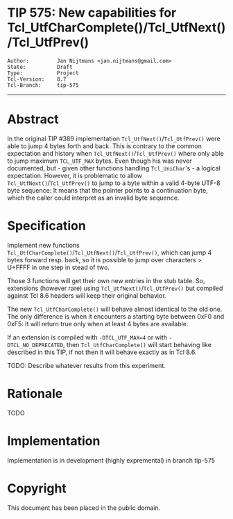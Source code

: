 # TIP 575: New capabilities for Tcl\_UtfCharComplete()/Tcl\_UtfNext()/Tcl\_UtfPrev()
	Author:         Jan Nijtmans <jan.nijtmans@gmail.com>
	State:          Draft
	Type:           Project
	Tcl-Version:    8.7
	Tcl-Branch:     tip-575
-----
# Abstract

In the original TIP #389 implementation `Tcl_UtfNext()`/`Tcl_UtfPrev()` were able to jump 4 bytes forth and back. This
is contrary to the common expectation and history when `Tcl_UtfNext()`/`Tcl_UtfPrev()` where only able to jump
maximum `TCL_UTF_MAX` bytes. Even though his was never documented, but - given other functions handling `Tcl_UniChar`'s -
a logical expectation. However, it is problematic to allow `Tcl_UtfNext()`/`Tcl_UtfPrev()` to jump to a byte
within a valid 4-byte UTF-8 byte sequence: It means that the pointer points to a continuation byte, which
the caller could interpret as an invalid byte sequence.

# Specification

Implement new functions `Tcl_UtfCharComplete()`/`Tcl_UtfNext()`/`Tcl_UtfPrev()`, which can jump 4 bytes forward resp. back,
so it is possible to jump over characters > U+FFFF in one step in stead of two.

Those 3 functions will get their own new entries in the stub table. So, extensions (however rare) using
`Tcl_UtfNext()`/`Tcl_UtfPrev()` but compiled against Tcl 8.6 headers will keep their original behavior.

The new `Tcl_UtfCharComplete()` will behave almost identical to the old one. The only difference is when it encounters
a starting byte between 0xF0 and 0xF5: It will return true only when at least 4 bytes are available.

If an extension is compiled with `-DTCL_UTF_MAX=4` or with `-DTCL_NO_DEPRECATED`, then `Tcl_UtfCharComplete()` will
start behaving like described in this TIP, if not then it will behave exactly as in Tcl 8.6.


TODO:   Describe whatever results from this experiment.

# Rationale

TODO

# Implementation

Implementation is in development (highly expremental) in branch tip-575


# Copyright

This document has been placed in the public domain.
